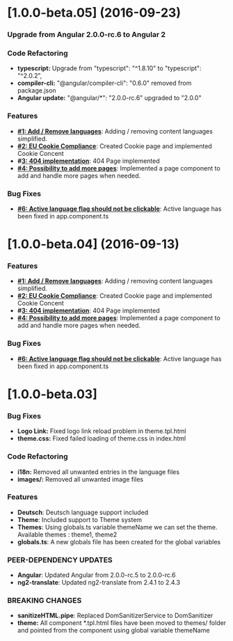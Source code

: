 <a name="1.0.0-beta.05"></a>
# [1.0.0-beta.05] (2016-09-23)

### Upgrade from Angular 2.0.0-rc.6 to Angular 2

### Code Refactoring

* **typescript:** Upgrade from "typescript": "^1.8.10" to "typescript": "^2.0.2",
* **compiler-cli:** "@angular/compiler-cli": "0.6.0" removed from package.json
* **Angular update:** "@angular/*": "2.0.0-rc.6" upgraded to "2.0.0" 





### Features
* **[#1: Add / Remove languages](https://github.com/ganesh35/ng2-Profile/issues/1)**: Adding / removing content languages simplified.
* **[#2: EU Cookie Compliance](https://github.com/ganesh35/ng2-Profile/issues/2)**: Created Cookie page and implemented Cookie Concent
* **#[3: 404 implementation](https://github.com/ganesh35/ng2-Profile/issues/3)**: 404 Page implemented
* **[#4: Possibility to add more pages](https://github.com/ganesh35/ng2-Profile/issues/4)**: Implemented a page component to add and handle more pages when needed.

### Bug Fixes
* **[#6: Active language flag should not be clickable](https://github.com/ganesh35/ng2-Profile/issues/6)**: Active language has been fixed in app.component.ts



<a name="1.0.0-beta.04"></a>
# [1.0.0-beta.04] (2016-09-13)

### Features
* **[#1: Add / Remove languages](https://github.com/ganesh35/ng2-Profile/issues/1)**: Adding / removing content languages simplified.
* **[#2: EU Cookie Compliance](https://github.com/ganesh35/ng2-Profile/issues/2)**: Created Cookie page and implemented Cookie Concent
* **#[3: 404 implementation](https://github.com/ganesh35/ng2-Profile/issues/3)**: 404 Page implemented
* **[#4: Possibility to add more pages](https://github.com/ganesh35/ng2-Profile/issues/4)**: Implemented a page component to add and handle more pages when needed.

### Bug Fixes
* **[#6: Active language flag should not be clickable](https://github.com/ganesh35/ng2-Profile/issues/6)**: Active language has been fixed in app.component.ts


<a name="1.0.0-beta.03"></a>
# [1.0.0-beta.03]

### Bug Fixes
* **Logo Link:** Fixed logo link reload problem in theme.tpl.html
* **theme.css:** Fixed failed loading of theme.css in index.html

### Code Refactoring

* **i18n:** Removed all unwanted entries in the language files
* **images/:** Removed all unwanted image files


### Features

* **Deutsch**: Deutsch language support included
* **Theme**: Included support to Theme system
* **Themes**: Using globals.ts variable themeName we can set the theme.  Available themes : theme1, theme2
* **globals.ts**: A new globals file has been created for the global variables

### PEER-DEPENDENCY UPDATES ###
* **Angular**: Updated Angular from 2.0.0-rc.5 to 2.0.0-rc.6
* **ng2-translate**: Updated ng2-translate from 2.4.1 to 2.4.3

### BREAKING CHANGES
* **sanitizeHTML.pipe**: Replaced DomSanitizerService to DomSanitizer
* **theme:** All component *.tpl.html files have been moved to themes/<theme> folder and pointed from the component using global variable themeName